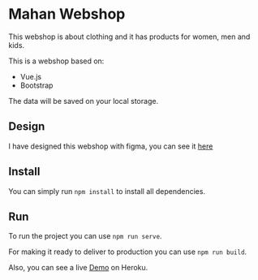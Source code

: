 # Mahan Webshop
This webshop is about clothing and it has products for women, men and kids.

This is a webshop based on:
- Vue.js
- Bootstrap

The data will be saved on your local storage.
## Design 
I have designed this webshop with figma, you can see it [here](https://www.figma.com/file/rUSAqzLPZmmSMoanvFGdI7/Mahan-website?node-id=0%3A1.)

## Install
You can simply run `npm install` to install all dependencies. 
## Run
To run the project you can use `npm run serve`.

For making it ready to deliver to production you can use `npm run build`. 

Also, you can see a live [Demo](https://mahan-webshop.herokuapp.com/) on Heroku.

